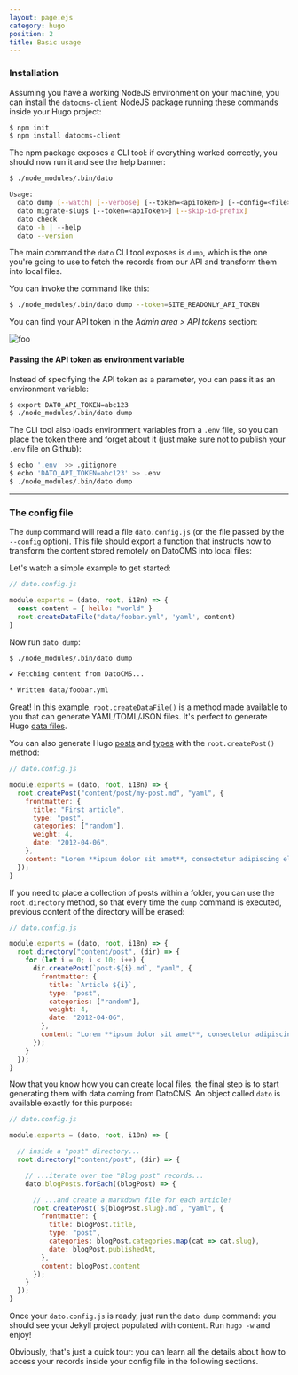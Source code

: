 ```yaml
---
layout: page.ejs
category: hugo
position: 2
title: Basic usage
---
```


### Installation

Assuming you have a working NodeJS environment on your machine, you can install the `datocms-client` NodeJS package running these commands inside your Hugo project:

```bash
$ npm init
$ npm install datocms-client
```

The npm package exposes a CLI tool: if everything worked correctly, you should now run it and see the help banner:

```bash
$ ./node_modules/.bin/dato

Usage:
  dato dump [--watch] [--verbose] [--token=<apiToken>] [--config=<file>]
  dato migrate-slugs [--token=<apiToken>] [--skip-id-prefix]
  dato check
  dato -h | --help
  dato --version
```

The main command the `dato` CLI tool exposes is `dump`, which is the one you're going to use to fetch the records from our API and transform them into local files.

You can invoke the command like this:

```bash
$ ./node_modules/.bin/dato dump --token=SITE_READONLY_API_TOKEN
```

You can find your API token in the *Admin area > API tokens* section:

![foo](/images/api-token.png)

#### Passing the API token as environment variable

Instead of specifying the API token as a parameter, you can pass it as an environment variable:

```bash
$ export DATO_API_TOKEN=abc123
$ ./node_modules/.bin/dato dump
```

The CLI tool also loads environment variables from a `.env` file, so you can place the token there and forget about it (just make sure not to publish your `.env` file on Github):

```bash
$ echo '.env' >> .gitignore
$ echo 'DATO_API_TOKEN=abc123' >> .env
$ ./node_modules/.bin/dato dump
```

---

### The config file

The `dump` command will read a file `dato.config.js` (or the file passed by the `--config` option). This file should export a function that instructs how to transform the content stored remotely on DatoCMS into local files:

Let's watch a simple example to get started:

```javascript
// dato.config.js

module.exports = (dato, root, i18n) => {
  const content = { hello: "world" }
  root.createDataFile("data/foobar.yml", 'yaml', content)
}
```

Now run `dato dump`:

```bash
$ ./node_modules/.bin/dato dump

✔ Fetching content from DatoCMS...

* Written data/foobar.yml
```

Great! In this example, `root.createDataFile()` is a method made available to you that can generate YAML/TOML/JSON files. It's perfect to generate Hugo [data files](https://gohugo.io/extras/datafiles/).

You can also generate Hugo [posts](https://gohugo.io/content/organization/) and [types](https://gohugo.io/content/types/) with the `root.createPost()` method:

```javascript
// dato.config.js

module.exports = (dato, root, i18n) => {
  root.createPost("content/post/my-post.md", "yaml", {
    frontmatter: {
      title: "First article",
      type: "post",
      categories: ["random"],
      weight: 4,
      date: "2012-04-06",
    },
    content: "Lorem **ipsum dolor sit amet**, consectetur adipiscing elit."
  });
}
```

If you need to place a collection of posts within a folder, you can use the `root.directory` method, so that every time the `dump` command is executed, previous content of the directory will be erased:

```javascript
// dato.config.js

module.exports = (dato, root, i18n) => {
  root.directory("content/post", (dir) => {
    for (let i = 0; i < 10; i++) {
      dir.createPost(`post-${i}.md`, "yaml", {
        frontmatter: {
          title: `Article ${i}`,
          type: "post",
          categories: ["random"],
          weight: 4,
          date: "2012-04-06",
        },
        content: "Lorem **ipsum dolor sit amet**, consectetur adipiscing elit."
      });
    }
  });
}
```

Now that you know how you can create local files, the final step is to start generating them with data coming from DatoCMS. An object called `dato` is available exactly for this purpose:

```javascript
// dato.config.js

module.exports = (dato, root, i18n) => {

  // inside a "post" directory...
  root.directory("content/post", (dir) => {

    // ...iterate over the "Blog post" records...
    dato.blogPosts.forEach((blogPost) => {

      // ...and create a markdown file for each article!
      root.createPost(`${blogPost.slug}.md`, "yaml", {
        frontmatter: {
          title: blogPost.title,
          type: "post",
          categories: blogPost.categories.map(cat => cat.slug),
          date: blogPost.publishedAt,
        },
        content: blogPost.content
      });
    }
  });
}
```

Once your `dato.config.js` is ready, just run the `dato dump` command: you should see your Jekyll project populated with content. Run `hugo -w` and enjoy!

Obviously, that's just a quick tour: you can learn all the details about how to access your records inside your config file in the following sections.
